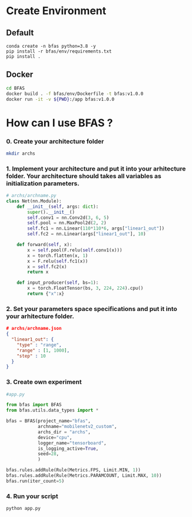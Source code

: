 # Create Environment

## Default

```
conda create -n bfas python=3.8 -y
pip install -r bfas/env/requirements.txt
pip install .
```
## Docker

```bash
cd BFAS
docker build . -f bfas/env/Dockerfile -t bfas:v1.0.0
docker run -it -v ${PWD}:/app bfas:v1.0.0 
```

# How can I use BFAS ?
### 0. Create your architecture folder 

```bash
mkdir archs
```
### 1. Implement your architecture and put it into your arhitecture folder. Your architecture should takes all variables as initialization parameters.

```python
# archs/archname.py
class Net(nn.Module):
    def __init__(self, args: dict):
        super().__init__()
        self.conv1 = nn.Conv2d(3, 6, 5)
        self.pool = nn.MaxPool2d(2, 2)
        self.fc1 = nn.Linear(110*110*6, args["linear1_out"])
        self.fc2 = nn.Linear(args["linear1_out"], 10)

    def forward(self, x):
        x = self.pool(F.relu(self.conv1(x)))
        x = torch.flatten(x, 1)
        x = F.relu(self.fc1(x))
        x = self.fc2(x)
        return x

    def input_producer(self, bs=1):
        x = torch.FloatTensor(bs, 3, 224, 224).cpu()
        return {"x":x}
```


### 2. Set your parameters space specifications and put it into your arhitecture folder.

```json
# archs/archname.json
{
  "linear1_out": {
    "type" : "range",
    "range" : [1, 1000],
    "step" : 10
  }
}
```


###  3. Create own experiment

```python
#app.py

from bfas import BFAS
from bfas.utils.data_types import *

bfas = BFAS(project_name="bfas",
            archname="mobilenetv2_custom",
            archs_dir = "archs",
            device="cpu",
            logger_name="tensorboard",
            is_logging_active=True,
            seed=28,
            )

bfas.rules.addRule(Rule(Metrics.FPS, Limit.MIN, 1))
bfas.rules.addRule(Rule(Metrics.PARAMCOUNT, Limit.MAX, 10))
bfas.run(iter_count=5)
```

### 4. Run your script

```bash
python app.py
```






